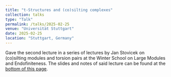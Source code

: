 ```yaml
---
title: "t-Structures and (co)silting complexes"
collection: talks
type: "Talk"
permalink: /talks/2025-02-25
venue: "Universität Stuttgart"
date: 2025-02-25
location: "Stuttgart, Germany"
---
```


Gave the second lecture in a series of lectures by Jan Stovicek on (co)silting modules and torsion pairs at the Winter School on Large Modules and Endofiniteness. The slides and notes of said lecture can be found at the [bottom of this page](https://sites.google.com/view/winterschoolconference-germany/program?authuser=0).
